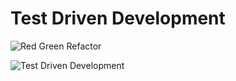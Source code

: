 # Test Driven Development

![Red Green Refactor](red-green-refactor.png)


![Test Driven Development](tdd.png)

